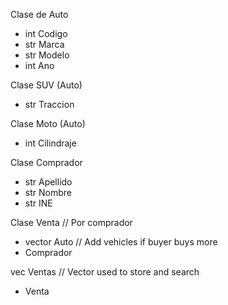 Clase de Auto
- int Codigo 
- str Marca
- str Modelo
- int Ano

Clase SUV (Auto)
- str Traccion

Clase Moto (Auto)
- int Cilindraje

Clase Comprador
- str Apellido
- str Nombre
- str INE

Clase Venta // Por comprador
- vector Auto // Add vehicles if buyer buys more
- Comprador

vec Ventas // Vector used to store and search
- Venta 
